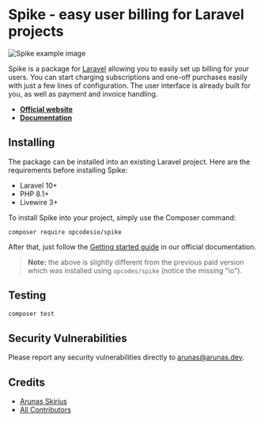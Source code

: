 # Spike - easy user billing for Laravel projects

![Spike example image](https://spike.opcodes.io/images/purchase-credits-emerald.webp)

Spike is a package for [Laravel](https://laravel.com/) allowing you to easily set up billing for your users. You can start charging subscriptions and one-off purchases easily with just a few lines of configuration. The user interface is already built for you, as well as payment and invoice handling.

- **[Official website](https://spike.opcodes.io)**
- **[Documentation](https://spike.opcodes.io/docs)**

## Installing

The package can be installed into an existing Laravel project. Here are the requirements before installing Spike:

- Laravel 10+
- PHP 8.1+
- Livewire 3+

To install Spike into your project, simply use the Composer command:

```shell
composer require opcodesio/spike
```

After that, just follow the [Getting started guide](https://spike.opcodes.io/docs/v3/getting-started) in our official documentation.

> **Note:** the above is slightly different from the previous paid version which was installed using `opcodes/spike` (notice the missing "io").

## Testing

```bash
composer test
```

## Security Vulnerabilities

Please report any security vulnerabilities directly to [arunas@arunas.dev](mailto:arunas@arunas.dev).

## Credits

- [Arunas Skirius](https://github.com/arukompas)
- [All Contributors](../../contributors)
